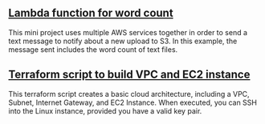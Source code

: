 ## [Lambda function for word count](https://kasimakhtar.github.io/kasimakhtar/lambda-function.html)
This mini project uses multiple AWS services together in order to send a text message to notify about a new upload to S3. In this example, the message sent includes the word count of text files.


## [Terraform script to build VPC and EC2 instance](https://kasimakhtar.github.io/kasimakhtar/simple-terraform.html)
This terraform script creates a basic cloud architecture, including a VPC, Subnet, Internet Gateway, and EC2 Instance. When executed, you can SSH into the Linux instance, provided you have a valid key pair.


